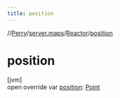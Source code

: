 ```yaml
---
title: position
---
```

//[Perry](../../../index.html)/[server.maps](../index.html)/[Reactor](index.html)/[position](position.html)



# position



[jvm]\
open override var [position](position.html): [Point](https://docs.oracle.com/javase/8/docs/api/java/awt/Point.html)




